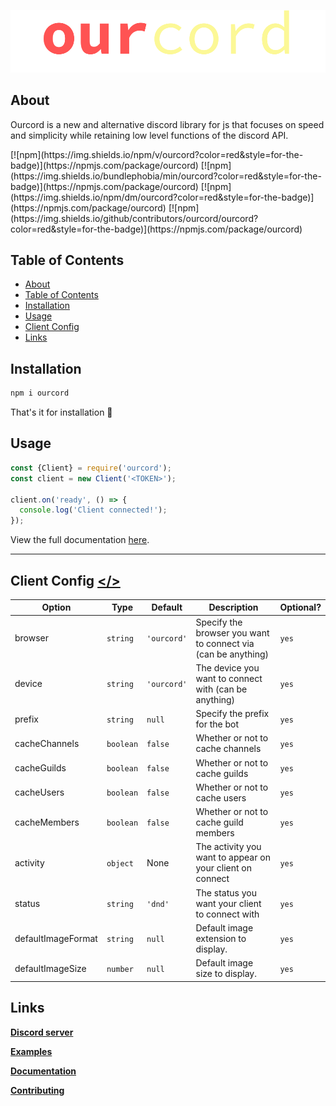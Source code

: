 <p align="center">
  <img src="assets/logo.svg" />
</p>

## About

Ourcord is a new and alternative discord library for js that focuses on speed and simplicity while retaining low level functions of the discord API.

<a align="center">
[![npm](https://img.shields.io/npm/v/ourcord?color=red&style=for-the-badge)](https://npmjs.com/package/ourcord)
[![npm](https://img.shields.io/bundlephobia/min/ourcord?color=red&style=for-the-badge)](https://npmjs.com/package/ourcord)
[![npm](https://img.shields.io/npm/dm/ourcord?color=red&style=for-the-badge)](https://npmjs.com/package/ourcord)
[![npm](https://img.shields.io/github/contributors/ourcord/ourcord?color=red&style=for-the-badge)](https://npmjs.com/package/ourcord)
</a>

## Table of Contents

- [About](#about)
- [Table of Contents](#table-of-contents)
- [Installation](#installation)
- [Usage](#usage)
- [Client Config](#client-config-)
- [Links](#links)

## Installation

```cmd
npm i ourcord
```

That's it for installation 🎈

## Usage

```js
const {Client} = require('ourcord');
const client = new Client('<TOKEN>');

client.on('ready', () => {
  console.log('Client connected!');
});
```

View the full documentation [here](https://ourcord.js.org).

---

## Client Config <a href="src/websocket.ts#L33"></></a>

| Option             | Type      | Default     | Description                                                   | Optional? |
| ------------------ | --------- | ----------- | ------------------------------------------------------------- | --------- |
| browser            | `string`  | `'ourcord'` | Specify the browser you want to connect via (can be anything) | `yes`     |
| device             | `string`  | `'ourcord'` | The device you want to connect with (can be anything)         | `yes`     |
| prefix             | `string`  | `null`      | Specify the prefix for the bot                                | `yes`     |
| cacheChannels      | `boolean` | `false`     | Whether or not to cache channels                              | `yes`     |
| cacheGuilds        | `boolean` | `false`     | Whether or not to cache guilds                                | `yes`     |
| cacheUsers         | `boolean` | `false`     | Whether or not to cache users                                 | `yes`     |
| cacheMembers       | `boolean` | `false`     | Whether or not to cache guild members                         | `yes`     |
| activity           | `object`  | None        | The activity you want to appear on your client on connect     | `yes`     |
| status             | `string`  | `'dnd'`     | The status you want your client to connect with               | `yes`     |
| defaultImageFormat | `string`  | `null`      | Default image extension to display.                           | `yes`     |
| defaultImageSize   | `number`  | `null`      | Default image size to display.                                | `yes`     |

## Links

[**Discord server**](https://discord.gg/3yDQKDXXdk)  

[**Examples**](https://github.com/ourcord/examples)

[**Documentation**](https://ourcord.js.org)

[**Contributing**](CONTRIBUTING.md)
